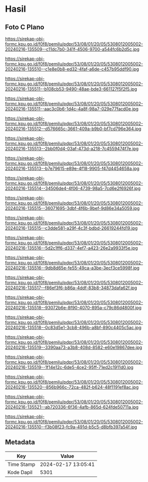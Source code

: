 # Hasil

## Foto C Plano

https://sirekap-obj-formc.kpu.go.id/f0f8/pemilu/pdpr/53/08/01/20/05/5308012005002-20240216-135509--c11dc7b0-341f-4506-9700-a544fc6b2d5c.jpg

https://sirekap-obj-formc.kpu.go.id/f0f8/pemilu/pdpr/53/08/01/20/05/5308012005002-20240216-135510--c1e8e0b8-ed32-4faf-a6de-c457b95ddf90.jpg

https://sirekap-obj-formc.kpu.go.id/f0f8/pemilu/pdpr/53/08/01/20/05/5308012005002-20240216-135511--b108cb53-9490-48ae-bde3-661127f5f2f5.jpg

https://sirekap-obj-formc.kpu.go.id/f0f8/pemilu/pdpr/53/08/01/20/05/5308012005002-20240216-135511--aac3c0b6-1d4c-4a8f-98a7-029e77facd0e.jpg

https://sirekap-obj-formc.kpu.go.id/f0f8/pemilu/pdpr/53/08/01/20/05/5308012005002-20240216-135512--d576665c-3661-409a-b9b0-bf7cd796e364.jpg

https://sirekap-obj-formc.kpu.go.id/f0f8/pemilu/pdpr/53/08/01/20/05/5308012005002-20240216-135513--2bb0f0d4-03af-473d-a218-7c4559474f7e.jpg

https://sirekap-obj-formc.kpu.go.id/f0f8/pemilu/pdpr/53/08/01/20/05/5308012005002-20240216-135513--b7e79615-e89e-4f18-9905-f47d4454658a.jpg

https://sirekap-obj-formc.kpu.go.id/f0f8/pemilu/pdpr/53/08/01/20/05/5308012005002-20240216-135514--34506de4-4f06-4739-98a5-7cd6e2f6926f.jpg

https://sirekap-obj-formc.kpu.go.id/f0f8/pemilu/pdpr/53/08/01/20/05/5308012005002-20240216-135515--36071695-3dbf-4f6b-9bef-9d86e34a5059.jpg

https://sirekap-obj-formc.kpu.go.id/f0f8/pemilu/pdpr/53/08/01/20/05/5308012005002-20240216-135515--c3dde581-a29f-4c3f-bdbd-26619244fd19.jpg

https://sirekap-obj-formc.kpu.go.id/f0f8/pemilu/pdpr/53/08/01/20/05/5308012005002-20240216-135516--5d2c1ff6-d337-4ef7-a423-26e2a9933f5e.jpg

https://sirekap-obj-formc.kpu.go.id/f0f8/pemilu/pdpr/53/08/01/20/05/5308012005002-20240216-135516--9db8d65e-fe55-49ca-a3be-3ecf3ce5998f.jpg

https://sirekap-obj-formc.kpu.go.id/f0f8/pemilu/pdpr/53/08/01/20/05/5308012005002-20240216-135517--f86ef3f6-b86a-4ddf-83b8-34873dafa62f.jpg

https://sirekap-obj-formc.kpu.go.id/f0f8/pemilu/pdpr/53/08/01/20/05/5308012005002-20240216-135518--93072b6e-8f90-4070-895a-c79c86d4800f.jpg

https://sirekap-obj-formc.kpu.go.id/f0f8/pemilu/pdpr/53/08/01/20/05/5308012005002-20240216-135518--0c83d5e1-3cb8-496b-a8bf-890c4405c5ac.jpg

https://sirekap-obj-formc.kpu.go.id/f0f8/pemilu/pdpr/53/08/01/20/05/5308012005002-20240216-135519--3390aa73-a3b8-408d-8582-e60e19867dee.jpg

https://sirekap-obj-formc.kpu.go.id/f0f8/pemilu/pdpr/53/08/01/20/05/5308012005002-20240216-135519--1f14e12c-6de5-4ce2-95ff-71ed2c1911d0.jpg

https://sirekap-obj-formc.kpu.go.id/f0f8/pemilu/pdpr/53/08/01/20/05/5308012005002-20240216-135520--856b966c-72ca-482f-b624-48f1191ef8ac.jpg

https://sirekap-obj-formc.kpu.go.id/f0f8/pemilu/pdpr/53/08/01/20/05/5308012005002-20240216-135521--ab720336-6f36-4afb-865d-624fde50711a.jpg

https://sirekap-obj-formc.kpu.go.id/f0f8/pemilu/pdpr/53/08/01/20/05/5308012005002-20240216-135510--f3b08f23-fc9a-491d-b5c5-d8bfb397a54f.jpg


## Metadata

| Key        | Value               |
| ---------- | ------------------- |
| Time Stamp | 2024-02-17 13:05:41 |
| Kode Dapil | 5301                |



